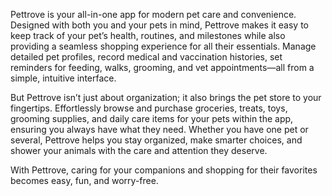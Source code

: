 Pettrove is your all-in-one app for modern pet care and convenience. Designed with both you and your pets in mind, Pettrove makes it easy to keep track of your pet’s health, routines, and milestones while also providing a seamless shopping experience for all their essentials. Manage detailed pet profiles, record medical and vaccination histories, set reminders for feeding, walks, grooming, and vet appointments—all from a simple, intuitive interface.

But Pettrove isn’t just about organization; it also brings the pet store to your fingertips. Effortlessly browse and purchase groceries, treats, toys, grooming supplies, and daily care items for your pets within the app, ensuring you always have what they need. Whether you have one pet or several, Pettrove helps you stay organized, make smarter choices, and shower your animals with the care and attention they deserve.

With Pettrove, caring for your companions and shopping for their favorites becomes easy, fun, and worry-free.
